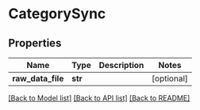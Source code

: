 # CategorySync

## Properties
Name | Type | Description | Notes
------------ | ------------- | ------------- | -------------
**raw_data_file** | **str** |  | [optional] 

[[Back to Model list]](../README.md#documentation-for-models) [[Back to API list]](../README.md#documentation-for-api-endpoints) [[Back to README]](../README.md)


